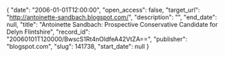{
  "date": "2006-01-01T12:00:00", 
  "open_access": false, 
  "target_url": "http://antoinette-sandbach.blogspot.com/", 
  "description": "", 
  "end_date": null, 
  "title": "Antoinette Sandbach: Prospective Conservative Candidate for Delyn Flintshire", 
  "record_id": "20060101T120000/BwscS1Rt4nOldfeA42VtZA==", 
  "publisher": "blogspot.com", 
  "slug": 141738, 
  "start_date": null
}

